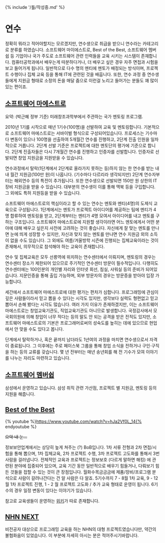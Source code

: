 {% include '/틀/작성중.md' %}

#  연수

정확히 뭐라고 적어야할지는 모르겠지만, 연수생으로 취급을 받으니 연수라는 카테고리로 분류를 하였습니다. 소프트웨어 마이에스트로, Best of the Best, 소프트웨어 멤버쉽 등 기업이나 국가 주도로 소프트웨어 관련 인력들을 교육 시키는 시스템이 존재합니다. 컴퓨터공학과에서 배우는게 따분하다거나, 더 배우고 싶은 경우 자주 면접과 시험을 보고 들어가게 됩니다. 일반적으로 다수 명의 멘티에 멘토가 배정되는 방식이며, 프로젝트 수행이나 집체 교육 등을 통해 IT에 관련된 것을 배웁니다. 또한, 연수 과정 중 연수생들에게 지원금 형태로 소정의 돈을 매달 줌으로 이런걸 노리고 들어가는 분들도 꽤 많이 있는 편이죠.

## [소프트웨어 마에스트로](http://www.swmaestro.kr/)

요약: (박근혜 정부 기준) 미래창조과학부에서 주관하는 국가 멘토링 프로그램.

2010년 1기를 시작으로 매년 1기수(100명)을 선발하여 교육 및 멘토링합니다.
기본적으로 소프트웨어 마에스트로는 서바이벌 형식으로 구성되어있습니다.
프로세스는 기수마다 변동이 있으나 100명을 선출하여 5개월간 연수를 진행하고, 2단계 진출 인원을 일차적으로 거릅니다.
2단계 선발 기준은 프로젝트에 대한 멘토단의 평가에 기준으로 합니다.
2단계 진출자들은 다시 7개월간 연수를 진행하고 인증자를 선발합니다.
인증자로 선발되면 창업 지원금을 지원받을 수 있습니다.

연수과정에서 탈락(1단계에서 2단계로 올라가지 못하는 등)하지 않는 한 연수를 받는 내내 월간 지원금(100만 원)이 나옵니다.
(기수마다 다르리라 생각되지만) 2단계 연수자부터는 해외연수 등의 특전이 추가됩니다.
또한 연수생으로 선발되면 150만 원 상한의 IT장비 지원금을 받을 수 있습니다.
대부분의 연수생이 이를 통해 맥북 등을 구입합니다.
그 외에도 특허 지원등을 받을 수 있습니다.

소프트웨어 마에스트로의 핵심이라고 할 수 있는 연수는 멘토와 멘티(4명)의 도제식 교육으로 구성됩니다.
1단계에서는 멘토가 프로젝트 아이디어를 제공하는 팀에 멘티가 4명 합류하여 멘토링을 받고, 2단계부터는 멘티가 4명 모여서 아이디어를 내고 멘토를 구하는 구조입니다.
소프트웨어 마에스트로에 지원할 생각이라면 어느 멘토에게서 어떤 분야에 대해 배우고 싶은지 사전에 고려하는 것이 좋습니다.
자신에게 잘 맞는 멘토를 만나면 눈에 띄게 성장할 수 있지만, 자신과 맞지 않는 멘토를 만나면 연수 지원금 외의 소득이 없을 수도 있습니다.
그 외에도 여름/겨울방학 시즌에 진행되는 집체교육이라는 것이 존재해서, 의무적으로 참석해야 하는 교육이 존재합니다.

연수 및 집체교육은 모두 선릉역에 위치하는 연수센터에서 이뤄지며, 멘토링의 경우는 연수센터 장소가 제한되어 있으므로 주기적인 연수센터 방문이 필수적입니다.
다행히도 연수센터에는 100인분의 개인별 자리와 인터넷 회선, 침실, 샤워실 등의 준비가 되어있습니다.
지문인증을 통해 출입 가능하며, 외부 방문자의 경우는 방문증을 받아야 입장 가능합니다.

세간에서 소프트웨어 마에스트로에 대한 평가는 편차가 심합니다.
프로그래밍에 관심이 깊은 사람들이라서 믿고 뽑을 수 있다는 시각도 있지만, 생각보다 실력도 형편없고 믿고 뽑아서 손해 봤다는 시각도 많습니다.
여러 가지 이유가 존재하겠지만, 이는 소프트웨어 마에스트로는 창업교육기관도, 직업교육기관도 아니므로 발생합니다.
국정감사에서 모 국회의원에 의해 창업이 너무 적다는 등의 말도 안 되는 공격을 받은 전적도 있지만, 소프트웨어 마에스트로의 기본은 프로그래머로써의 성숙도를 높히는 데에 있으므로 현업에서 안 맞을 수도 있다고 봅니다.

단계에서 탈락하거나, 혹은 끝까지 남더라도 1년여의 과정을 마치면 연수생으로서 자격이 종료됩니다.
그 이후에는 주로 페이스북 그룹을 통해 창업 소식을 전하거나 구인·구직을 하는 등의 교류를 갖습니다.
몇 년 전부터는 매년 송년회를 해 전 기수가 모여 이야기를 나누는 자리도 마련하고 있습니다.


## [소프트웨어 멤버쉽](http://www.secmem.org/)

삼성에서 운영하고 있습니다. 삼성 취직 관련 가산점, 프로젝트 별 지원금, 멘토링 등의 지원을 해줍니다.

## [Best of the Best](https://www.kitribob.kr/)

{% youtube %}https://www.youtube.com/watch?v=hJa2Vf0L_14{% endyoutube %}

~~으악 내 눈…~~

 정보보안업계에서는 상당히 높게 쳐주는 (?) BoB입니다. 1차 서류 전형과 2차 면접/시험을 통해 뽑으며, 1차 집체교육, 2차 프로젝트 수행, 3차 프로젝트 고도화를 통해서 3번 사람을 걸러냅니다. 전체적인 교육과 프로젝트는 정보보호 (다르게 말하면 해킹) 에 관련된 분야에 집중되어 있으며, 교육 기간 동안 일반적으로 배우기 힘들거나, 다뤄보기 힘든 것들을 접할 수 있는 것이 큰 장점입니다. 월화수목금금금에 제품/장비/프로그램 분석으로 사람이 갈려나간다는 건 알 사람은 다 알죠. 5기수까지 7 - 8월 1차 교육, 9 - 12월 1차 프로젝트 진행, 1 - 2 월 프로젝트 고도화 / 추가 교육 형태로 운영이 됩니다. 6기수의 경우 일정 변동이 있다는 이야기가 있습니다.

참고로 교육생들이 운영하는 [위키](http://kitribob.wiki/)가 따로 존재합니다.

## [NHN NEXT](https://www.nhnnext.org/index.nhn)

비전공자 대상으로 프로그래밍 교육을 하는 NHN의 대형 프로젝트였습니다만, 약간의 불협화음이 있었습니다. 이 부분에 자세히 아시는 분은 적어주시기바랍니다.
